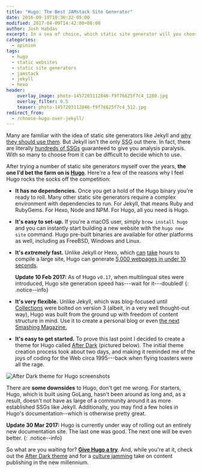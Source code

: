```yaml
---
title: "Hugo: The Best JAMstack Site Generator"
date: 2016-09-19T10:36:32-05:00
modified: 2017-04-09T14:42:00+08:00
author: Josh Habdas
excerpt: In a sea of choice, which static site generator will you choose?
categories:
  - opinion
tags:
  - hugo
  - static websites
  - static site generators
  - jamstack
  - jekyll
  - hexo
header:
    overlay_image: photo-1457203112846-f9f76625f7c4_1280.jpg
    overlay_filter: 0.5
    teaser: photo-1457203112846-f9f76625f7c4_512.jpg
redirect_from:
  - /choose-hugo-over-jekyll/
---
```


Many are familiar with the idea of static site generators like Jekyll and <a target="intro" href="https://learn.cloudcannon.com/jekyll/why-use-a-static-site-generator/">why they should use them</a>. But Jekyll isn't the only <abbr title="Static Site Generator">SSG</abbr> out there. In fact, there are literally <a target="intro" href="https://staticsitegenerators.net/" rel="nofollow">hundreds of SSGs</a> guaranteed to give you analysis paralysis. With so many to choose from it can be difficult to decide which to use.

After trying a number of static site generators myself over the years, **the one I'd bet the farm on is [Hugo](https://gohugo.io)**. Here're a few of the reasons why I feel Hugo rocks the socks off the competition:

- **It has no dependencies.** Once you get a hold of the Hugo binary you're ready to roll. Many other static site generators require a complex environment with dependencies to run. For Jekyll, that means Ruby and RubyGems. For Hexo, Node and NPM. For Hugo, all you need is Hugo.
- **It's easy to set-up.** If you're a macOS user, simply `brew install hugo` and you can instantly start building a new website with the `hugo new site` command. Hugo pre-built binaries are available for other platforms as well, including as FreeBSD, Windows and Linux.
- **It's _extremely_ fast.** Unlike Jekyll or Hexo, which [can](https://mademistakes.com/articles/using-jekyll-2016/#posts-for-all-the-things) [take](https://github.com/hexojs/hexo/pull/550) hours to compile a large site, Hugo can generate [5,000 webpages in under 10 seconds](https://youtu.be/CdiDYZ51a2o).

  **Update 10 Feb 2017:** As of Hugo <code>v0.17</code>, when multilingual sites were introduced, Hugo site generation speed has---wait for it---doubled!
  {: .notice--info}

- **It's very flexible.** Unlike Jekyll, which was blog-focused until [Collections](https://jekyllrb.com/docs/collections/) were bolted on version 3 (albeit, in a very well thought-out way), Hugo was built from the ground up with freedom of content structure in mind. Use it to create a personal blog or even <a target="_blank" rel="noreferrer nofollow noopener" href="https://www.netlify.com/blog/2017/03/16/smashing-magazine-just-got-10x-faster/">the next Smashing Magazine.</a>
- **It's easy to get started.** To prove this last point I decided to create a theme for Hugo called [After Dark](https://comfusion.github.io/after-dark/) (pictured below). The initial theme creation process took about two days, and making it reminded me of the joys of coding for the Web circa 1995---back when flying toasters were all the rage.

![After Dark theme for Hugo screenshots](https://cdn.jsdelivr.net/npm/after-dark@latest/images/docs/minimal-mac.png "After Dark running on a MacBook and iPhone")

There are **some downsides** to Hugo, don't get me wrong. For starters, Hugo, which is built using GoLang, hasn't been around as long and, as a result, doesn't not have as large of a community around it as more established SSGs like Jekyll. Additionally, you may find a few holes in Hugo's documentation--which is otherwise pretty great.

**Update 30 Mar 2017:** Hugo is currently under way of rolling out an entirely new documentation site. The last one was good. The next one will be even better.
{: .notice--info}

So what are you waiting for? **[Give Hugo a try](/zero-to-http-2-aws-hugo/)**. And, while you're at it, check out the [After Dark theme](https://comfusion.github.io/after-dark/) and for a [culture jamming](https://en.wikipedia.org/wiki/Vaporwave) take on content publishing in the new millennium.

